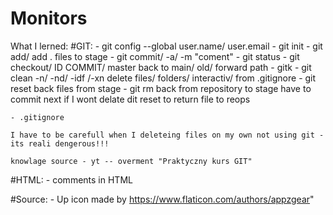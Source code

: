 # Monitors
What I lerned:
#GIT:
	- git config --global user.name/ user.email
	- git init
	- git add/ add .												files to stage
	- git commit/ -a/ -m "coment"
	- git status
	- git checkout/ ID COMMIT/ master								back to main/ old/ forward path
	- gitk
	- git clean -n/ -nd/ -idf /-xn									delete files/ folders/ interactiv/
																	from .gitignore
	- git reset 													back files from stage
	- git rm														back from repository to stage
																	have to commit next if I wont delate
																	dit reset to return file to reops
	
	
	- .gitignore
	
	I have to be carefull when I deleteing files on my own not using git - its reali dengerous!!!

	knowlage source - yt -- overment "Praktyczny kurs GIT"

#HTML:
	- <!-- ############# CONTENT ################ -->				comments in HTML





#Source:
	- Up icon made by https://www.flaticon.com/authors/appzgear"